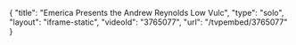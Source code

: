 {
    "title": "Emerica Presents the Andrew Reynolds Low Vulc",
    "type": "solo",
    "layout": "iframe-static",
    "videoId": "3765077",
    "url": "\/tvpembed\/3765077"
}